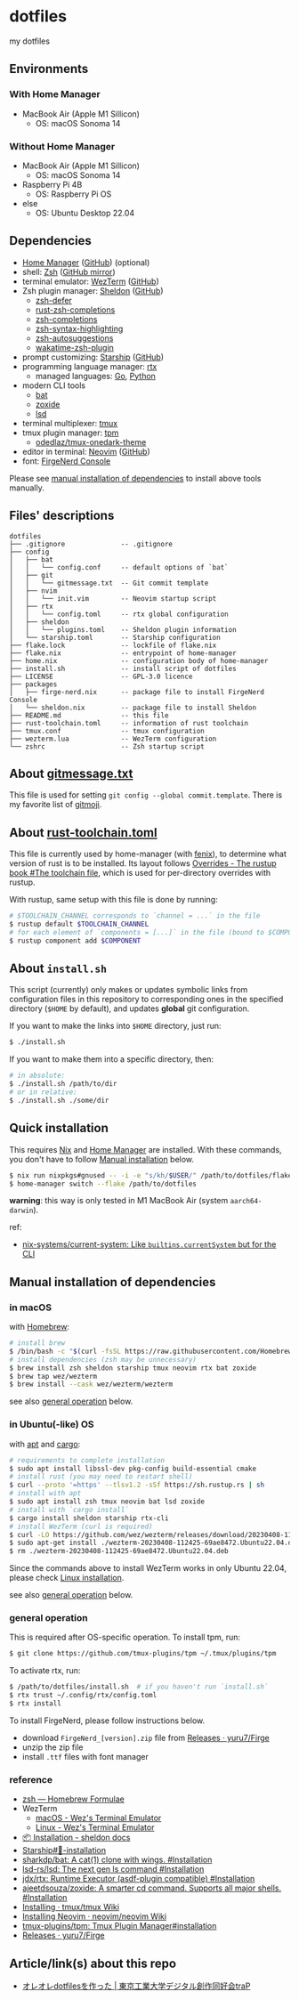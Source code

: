 # dotfiles

my dotfiles

## Environments

### With Home Manager

- MacBook Air (Apple M1 Sillicon)
    - OS: macOS Sonoma 14

### Without Home Manager

- MacBook Air (Apple M1 Sillicon)
    - OS: macOS Sonoma 14
- Raspberry Pi 4B
    - OS: Raspberry Pi OS
- else
    - OS: Ubuntu Desktop 22.04

## Dependencies

- [Home Manager](https://nix-community.github.io/home-manager/) ([GitHub](https://github.com/nix-community/home-manager)) (optional)
- shell: [Zsh](https://www.zsh.org) ([GitHub mirror](https://github.com/zsh-users/zsh))
- terminal emulator: [WezTerm](https://wezfurlong.org/wezterm/) ([GitHub](https://github.com/wez/wezterm))
- Zsh plugin manager: [Sheldon](https://sheldon.cli.rs/) ([GitHub](https://github.com/rossmacarthur/sheldon))
    - [zsh-defer](https://github.com/romkatv/zsh-defer)
    - [rust-zsh-completions](https://github.com/ryutok/rust-zsh-completions)
    - [zsh-completions](https://github.com/zsh-users/zsh-completions)
    - [zsh-syntax-highlighting](https://github.com/zsh-users/zsh-syntax-highlighting)
    - [zsh-autosuggestions](https://github.com/zsh-users/zsh-autosuggestions)
    - [wakatime-zsh-plugin](https://github.com/sobolevn/wakatime-zsh-plugin)
- prompt customizing: [Starship](https://starship.rs/) ([GitHub](https://github.com/starship/starship))
- programming language manager: [rtx](https://github.com/jdx/rtx)
    - managed languages: [Go](https://go.dev), [Python](https://www.python.org)
- modern CLI tools
    - [bat](https://github.com/sharkdp/bat)
    - [zoxide](https://github.com/ajeetdsouza/zoxide)
    - [lsd](https://github.com/lsd-rs/lsd)
- terminal multiplexer: [tmux](https://github.com/tmux/tmux)
- tmux plugin manager: [tpm](https://github.com/tmux-plugins/tpm)
    - [odedlaz/tmux-onedark-theme](https://github.com/odedlaz/tmux-onedark-theme)
- editor in terminal: [Neovim](https://neovim.io/) ([GitHub](https://github.com/neovim/neovim))
- font: [FirgeNerd Console](https://github.com/yuru7/Firge)

Please see [manual installation of dependencies](#manual-installation-of-dependencies) to install above tools manually.

## Files' descriptions

```
dotfiles
├── .gitignore              -- .gitignore
├── config
│   ├── bat
│   │   └── config.conf     -- default options of `bat`
│   ├── git
│   │   └── gitmessage.txt  -- Git commit template
│   ├── nvim
│   │   └── init.vim        -- Neovim startup script
│   ├── rtx
│   │   └── config.toml     -- rtx global configuration
│   ├── sheldon
│   │   └── plugins.toml    -- Sheldon plugin information
│   └── starship.toml       -- Starship configuration
├── flake.lock              -- lockfile of flake.nix
├── flake.nix               -- entrypoint of home-manager
├── home.nix                -- configuration body of home-manager
├── install.sh              -- install script of dotfiles
├── LICENSE                 -- GPL-3.0 licence
├── packages
│   ├── firge-nerd.nix      -- package file to install FirgeNerd Console
│   └── sheldon.nix         -- package file to install Sheldon
├── README.md               -- this file
├── rust-toolchain.toml     -- information of rust toolchain
├── tmux.conf               -- tmux configuration
├── wezterm.lua             -- WezTerm configuration
└── zshrc                   -- Zsh startup script
```

## About [gitmessage.txt](./config/git/gitmessage.txt)

This file is used for setting `git config --global commit.template`. There is my favorite list of [gitmoji](https://gitmoji.dev/).

## About [rust-toolchain.toml](./rust-toolchain.toml)

This file is currently used by home-manager (with [fenix](https://github.com/nix-community/fenix)), to determine what version of rust is to be installed. Its layout follows [Overrides - The rustup book #The toolchain file](https://rust-lang.github.io/rustup/overrides.html#the-toolchain-file), which is used for per-directory overrides with rustup.

With rustup, same setup with this file is done by running:

```bash
# $TOOLCHAIN_CHANNEL corresponds to `channel = ...` in the file
$ rustup default $TOOLCHAIN_CHANNEL
# for each element of `components = [...]` in the file (bound to $COMPONENT)
$ rustup component add $COMPONENT
```

## About `install.sh`

This script (currently) only makes or updates symbolic links from configuration files in this repository to corresponding ones in the specified directory (`$HOME` by default), and updates **global** git configuration.

If you want to make the links into `$HOME` directory, just run:

```bash
$ ./install.sh
```

If you want to make them into a specific directory, then:

```bash
# in absolute:
$ ./install.sh /path/to/dir
# or in relative:
$ ./install.sh ./some/dir
```

## Quick installation

This requires [Nix](https://nixos.org) and [Home Manager](https://nix-community.github.io/home-manager/) are installed. With these commands, you don't have to follow [Manual installation](#manual-installation-of-dependencies) below.

```bash
$ nix run nixpkgs#gnused -- -i -e "s/kh/$USER/" /path/to/dotfiles/flake.nix
$ home-manager switch --flake /path/to/dotfiles
```

**warning**: this way is only tested in M1 MacBook Air (system `aarch64-darwin`).

ref:

- [nix-systems/current-system: Like `builtins.currentSystem` but for the CLI](https://github.com/nix-systems/current-system)

## Manual installation of dependencies

### in macOS

with [Homebrew](https://brew.sh/):

```bash
# install brew
$ /bin/bash -c "$(curl -fsSL https://raw.githubusercontent.com/Homebrew/install/HEAD/install.sh)"
# install dependencies (zsh may be unnecessary)
$ brew install zsh sheldon starship tmux neovim rtx bat zoxide
$ brew tap wez/wezterm
$ brew install --cask wez/wezterm/wezterm
```

see also [general operation](#general-operation) below.

### in Ubuntu(-like) OS

with [apt](https://wiki.debian.org/Apt) and [cargo](https://doc.rust-lang.org/cargo/):

```bash
# requirements to complete installation
$ sudo apt install libssl-dev pkg-config build-essential cmake
# install rust (you may need to restart shell)
$ curl --proto '=https' --tlsv1.2 -sSf https://sh.rustup.rs | sh
# install with apt
$ sudo apt install zsh tmux neovim bat lsd zoxide
# install with `cargo install`
$ cargo install sheldon starship rtx-cli
# install WezTerm (curl is required)
$ curl -LO https://github.com/wez/wezterm/releases/download/20230408-112425-69ae8472/wezterm-20230408-112425-69ae8472.Ubuntu22.04.deb
$ sudo apt-get install ./wezterm-20230408-112425-69ae8472.Ubuntu22.04.deb
$ rm ./wezterm-20230408-112425-69ae8472.Ubuntu22.04.deb
```

Since the commands above to install WezTerm works in only Ubuntu 22.04, please check [Linux installation](https://wezfurlong.org/wezterm/install/linux.html).

see also [general operation](#general-operation) below.

### general operation

This is required after OS-specific operation. To install tpm, run:

```bash
$ git clone https://github.com/tmux-plugins/tpm ~/.tmux/plugins/tpm
```

To activate rtx, run:

```bash
$ /path/to/dotfiles/install.sh  # if you haven't run `install.sh`
$ rtx trust ~/.config/rtx/config.toml
$ rtx install
```

To install FirgeNerd, please follow instructions below.

- download `FirgeNerd_[version].zip` file from [Releases · yuru7/Firge](https://github.com/yuru7/Firge/releases)
- unzip the zip file
- install `.ttf` files with font manager

### reference

- [zsh — Homebrew Formulae](https://formulae.brew.sh/formula/zsh)
- WezTerm
    - [macOS - Wez's Terminal Emulator](https://wezfurlong.org/wezterm/install/macos.html)
    - [Linux - Wez's Terminal Emulator](https://wezfurlong.org/wezterm/install/linux.html)
- [📦 Installation - sheldon docs](https://sheldon.cli.rs/Installation.html)
- [Starship#🚀-installation](https://starship.rs/guide/#%F0%9F%9A%80-installation)
- [sharkdp/bat: A cat(1) clone with wings. #Installation](https://github.com/sharkdp/bat?tab=readme-ov-file#installation)
- [lsd-rs/lsd: The next gen ls command #Installation](https://github.com/lsd-rs/lsd?tab=readme-ov-file#installation)
- [jdx/rtx: Runtime Executor (asdf-plugin compatible) #Installation](https://github.com/jdx/rtx?tab=readme-ov-file#installation)
- [ajeetdsouza/zoxide: A smarter cd command. Supports all major shells. #Installation](https://github.com/ajeetdsouza/zoxide?tab=readme-ov-file#installation)
- [Installing · tmux/tmux Wiki](https://github.com/tmux/tmux/wiki/Installing)
- [Installing Neovim · neovim/neovim Wiki](https://github.com/neovim/neovim/wiki/Installing-Neovim)
- [tmux-plugins/tpm: Tmux Plugin Manager#installation](https://github.com/tmux-plugins/tpm#installation)
- [Releases · yuru7/Firge](https://github.com/yuru7/Firge/releases)

## Article/link(s) about this repo

- [オレオレdotfilesを作った | 東京工業大学デジタル創作同好会traP](https://trap.jp/post/1737/)
